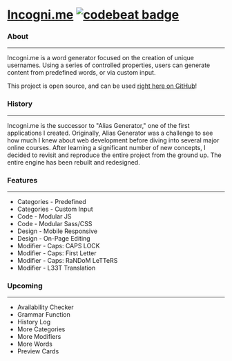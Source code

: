 # [Incogni.me](https://mdawsondev.github.io/incogni.me/src/index.html) [![codebeat badge](https://codebeat.co/badges/5c97894c-08e6-4d53-9945-da77f49dde4f)](https://codebeat.co/projects/github-com-mdawsondev-alias-generator-master)

### About
------
Incogni.me is a word generator focused on the creation of unique usernames. Using a series of controlled properties, users can generate content from predefined words, or via custom input.

This project is open source, and can be used [right here on GitHub](https://mdawsondev.github.io/incogni.me/src/index.html)!

### History
------
Incogni.me is the successor to "Alias Generator," one of the first applications I created. Originally, Alias Generator was a challenge to see how much I knew about web development before diving into several major online courses. After learning a significant number of new concepts, I decided to revisit and reproduce the entire project from the ground up. The entire engine has been rebuilt and redesigned.

### Features
------
* Categories - Predefined
* Categories - Custom Input
* Code - Modular JS
* Code - Modular Sass/CSS
* Design - Mobile Responsive
* Design - On-Page Editing
* Modifier - Caps: CAPS LOCK
* Modifier - Caps: First Letter
* Modifier - Caps: RaNDoM LeTTeRS
* Modifier - L33T Translation

### Upcoming
------
* Availability Checker
* Grammar Function
* History Log
* More Categories
* More Modifiers
* More Words
* Preview Cards